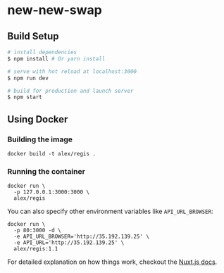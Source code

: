 # new-new-swap

## Build Setup

```bash
# install dependencies
$ npm install # Or yarn install

# serve with hot reload at localhost:3000
$ npm run dev

# build for production and launch server
$ npm start
```

## Using Docker

### Building the image

`docker build -t alex/regis .`

### Running the container

```
docker run \
  -p 127.0.0.1:3000:3000 \
  alex/regis
```

You can also specify other environment variables like `API_URL_BROWSER`:

```
docker run \
  -p 80:3000 -d \
  -e API_URL_BROWSER='http://35.192.139.25' \
  -e API_URL='http://35.192.139.25' \
  alex/regis:1.1
```

For detailed explanation on how things work, checkout the [Nuxt.js docs](https://github.com/nuxt/nuxt.js).
